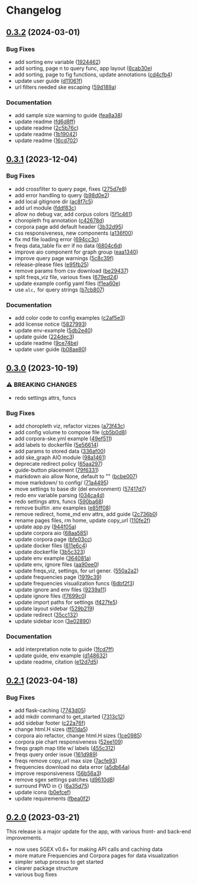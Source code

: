 # Changelog

## [0.3.2](https://github.com/engisalor/quartz/compare/v0.3.1...v0.3.2) (2024-03-01)


### Bug Fixes

* add sorting env variable ([1924462](https://github.com/engisalor/quartz/commit/19244621f99a8f855978155edbebbf85fdd18096))
* add sorting, page n to query func, app layout ([6cab30e](https://github.com/engisalor/quartz/commit/6cab30e106618753ee8e6292cac50be36c1de634))
* add sorting, page to fig functions, update annotations ([cd4cfb4](https://github.com/engisalor/quartz/commit/cd4cfb449eff652543a3824693dec696c5cbc056))
* update user guide ([d11061f](https://github.com/engisalor/quartz/commit/d11061f068a75dd0b705e7dc35e9ff05f683f742))
* url filters needed ske escaping ([59d189a](https://github.com/engisalor/quartz/commit/59d189a1cfad86090dd643aa54de3594dfb77be5))


### Documentation

* add sample size warning to guide ([fea8a38](https://github.com/engisalor/quartz/commit/fea8a38e6dc91e303037d4aa59a193b44728b1cb))
* update readme ([fd6d8ff](https://github.com/engisalor/quartz/commit/fd6d8ff6a109c631a55b5f74f00a64b17a3f7457))
* update readme ([2c5b76c](https://github.com/engisalor/quartz/commit/2c5b76c73dcfe17358e376391369e118ef7bf01a))
* update readme ([1b19042](https://github.com/engisalor/quartz/commit/1b19042a8f16f017eb094d7a27829e06b60c19e5))
* update readme ([16cd702](https://github.com/engisalor/quartz/commit/16cd70229c0b2e147665f5542024ce84839ed86c))

## [0.3.1](https://github.com/engisalor/quartz/compare/v0.3.0...v0.3.1) (2023-12-04)


### Bug Fixes

* add crossfilter to query page, fixes ([275d7e8](https://github.com/engisalor/quartz/commit/275d7e87a5bef22f9ab7edc8bf3e65b14af5b72c))
* add error handling to query ([b98d0e2](https://github.com/engisalor/quartz/commit/b98d0e2a436b571c5732797bc385105d723cbf09))
* add local gitignore dir ([ac8f7c5](https://github.com/engisalor/quartz/commit/ac8f7c50dbfc952d37c048eba3330611497c5ee0))
* add url module ([fddf83c](https://github.com/engisalor/quartz/commit/fddf83c345d9e77891a4ec88bb771152a8cdb7cc))
* allow  no debug var, add corpus colors ([5f1c461](https://github.com/engisalor/quartz/commit/5f1c461fcef6f96f95952c92b34fe53926f86862))
* choropleth frq annotation ([c42678d](https://github.com/engisalor/quartz/commit/c42678d5258325812e11e76315d6b78798166cc5))
* corpora page add default header ([3b32d95](https://github.com/engisalor/quartz/commit/3b32d95e1c9a10eefeee4e87a884be70c705d9c7))
* css responsiveness, new components ([a136f00](https://github.com/engisalor/quartz/commit/a136f003ad737ec39de9a066190c61fcded2d1d7))
* fix md file loading error ([694cc3c](https://github.com/engisalor/quartz/commit/694cc3c249b715a438978b078607430b96be937d))
* freqs data_table fix err if no data ([6804c6d](https://github.com/engisalor/quartz/commit/6804c6de9c040e7d2328549c64d7baf5a6ae2fac))
* improve aio component for graph group ([eaa1340](https://github.com/engisalor/quartz/commit/eaa1340ac1ec3906afac3ac6a860a57bf8330542))
* improve query page warnings ([5c8c39f](https://github.com/engisalor/quartz/commit/5c8c39f3242085235c67950247ea2361d1ee6955))
* release-please files ([e95fb25](https://github.com/engisalor/quartz/commit/e95fb2585876b4eb7fc67f508a841df20922ca17))
* remove params from csv download ([be29437](https://github.com/engisalor/quartz/commit/be29437b2edfe2390e1ad17079aae85d4a2a331b))
* split freqs_viz file, various fixes ([679ed24](https://github.com/engisalor/quartz/commit/679ed24bf7d3d8e2c796eaaa526a289f3f92a430))
* update example config yaml files ([f1ea60e](https://github.com/engisalor/quartz/commit/f1ea60ea87562aa4505d9068cc23eaffe761742a))
* use `alc,` for query strings ([b7cb807](https://github.com/engisalor/quartz/commit/b7cb807c5a1b7d6c9835fa0a0d7b498a4c8357e6))


### Documentation

* add color code to config examples ([c2af5e3](https://github.com/engisalor/quartz/commit/c2af5e3a760f8cf5a555908409b5d03c872f3330))
* add license notice ([5827993](https://github.com/engisalor/quartz/commit/5827993db810da1464a48a3f91d9ad0904207368))
* update env-example ([5db2e40](https://github.com/engisalor/quartz/commit/5db2e40cfa77fa8b09e66eedc8147bcec83758ae))
* update guide ([224dec3](https://github.com/engisalor/quartz/commit/224dec3c6712b288be962e89f63a8e34e5966d97))
* update readme ([9ce74be](https://github.com/engisalor/quartz/commit/9ce74be6d10a09d1158b3403d9306da743dd0669))
* update user guide ([b08ae80](https://github.com/engisalor/quartz/commit/b08ae80748e75319c53befdff3d4a164cea61c19))

## [0.3.0](https://github.com/engisalor/quartz/compare/v0.2.1...v0.3.0) (2023-10-19)


### ⚠ BREAKING CHANGES

* redo settings attrs, funcs

### Bug Fixes

* add choropleth viz, refactor vizzes ([a73f43c](https://github.com/engisalor/quartz/commit/a73f43c13b20ada5560ba6ca267dbd356a4d886e))
* add config volume to compose file ([cb5b0d8](https://github.com/engisalor/quartz/commit/cb5b0d863e3b61e8a90557fee8581795b13822f5))
* add corpora-ske.yml example ([49ef511](https://github.com/engisalor/quartz/commit/49ef51148e401d8e7598593d357bcc6b99d63379))
* add labels to dockerfile ([5e56614](https://github.com/engisalor/quartz/commit/5e566147e71185a950df06bae16936f880047e77))
* add params to stored data ([336af00](https://github.com/engisalor/quartz/commit/336af003bcb0013208ef9516a941bc1380ed9791))
* add ske_graph AIO module ([98a1461](https://github.com/engisalor/quartz/commit/98a14612d2f1596cd4b7b054f9cb28881573416f))
* deprecate redirect policy ([65aa297](https://github.com/engisalor/quartz/commit/65aa2971eda72143302d56e439e5c3632fa7ef95))
* guide-button placement ([79f6331](https://github.com/engisalor/quartz/commit/79f6331a0c2e13d6a62c1e28bb96cf31b2beb851))
* markdown aio allow None, default to "" ([bcbe007](https://github.com/engisalor/quartz/commit/bcbe0073ee2b976932716121b083ce994d07b335))
* move markdown/ to config/ ([71a4495](https://github.com/engisalor/quartz/commit/71a44958586c4c9654c536cc0e9cdff5c5d19e8a))
* move settings to base dir (del environment) ([57417d7](https://github.com/engisalor/quartz/commit/57417d720c91154217655f143163ac58b4ab2232))
* redo env variable parsing ([034ca4d](https://github.com/engisalor/quartz/commit/034ca4db600d7d6f532872060e6b3307e06fde42))
* redo settings attrs, funcs ([590ba68](https://github.com/engisalor/quartz/commit/590ba68ba5be01451b28f8988a5c6b873b174995))
* remove builtin .env examples ([e85ff08](https://github.com/engisalor/quartz/commit/e85ff0827a0ff25c7e50ffafd3ba6bfe2f972c48))
* remove redirect, home_md env attrs, add guide ([2c736b0](https://github.com/engisalor/quartz/commit/2c736b03a0277c84fb92cfbf06846bfcf73a3d82))
* rename pages files, rm home, update copy_url ([110fe2f](https://github.com/engisalor/quartz/commit/110fe2fbec7e69767fbca58d05cf97dd3ec658dc))
* update app.py ([944f05a](https://github.com/engisalor/quartz/commit/944f05a372cfa5a14b4719cf0efd8ff1849eecf3))
* update corpora aio ([68aa585](https://github.com/engisalor/quartz/commit/68aa58508add9e61caabc9930157ac1b1f59cbc1))
* update corpora page ([bfe03cc](https://github.com/engisalor/quartz/commit/bfe03cc9091b391650c0ec23dd0a0fc7b4d8d489))
* update docker files ([611e6c4](https://github.com/engisalor/quartz/commit/611e6c494bce6f103e44676648492cc2c069173d))
* update dockerfile ([3b5c323](https://github.com/engisalor/quartz/commit/3b5c32321233eeaefbaaa2a9941614bfe82a56f1))
* update env example ([364081a](https://github.com/engisalor/quartz/commit/364081a840f8210c17ec30aa6f9597bc0581fef9))
* update env, ignore files ([aa90ee0](https://github.com/engisalor/quartz/commit/aa90ee0ac2f602e2bf7f4e4da73d4da7714eb555))
* update freqs_viz, settings,  for url gener. ([550a2a2](https://github.com/engisalor/quartz/commit/550a2a206fc459000aa9ad8d036e8bc4feab286a))
* update frequencies page ([1919c39](https://github.com/engisalor/quartz/commit/1919c391e90133847e413a5ee9a0278995cf295d))
* update frequencies visualization funcs ([6dbf2f3](https://github.com/engisalor/quartz/commit/6dbf2f33c1ba1e5afa7ace17c35d044af55076c6))
* update ignore and env files ([9239a11](https://github.com/engisalor/quartz/commit/9239a111411fb3f66c3706d9915795d5d2dc8841))
* update ignore files ([f7699c0](https://github.com/engisalor/quartz/commit/f7699c03b77923df59186160eb2bf54ec6cd5210))
* update import paths for settings ([f427fe5](https://github.com/engisalor/quartz/commit/f427fe5a4e182037834556ca7b0e685d2b4c4def))
* update layout sidebar ([529b219](https://github.com/engisalor/quartz/commit/529b219888a861cbc61304661a2cbf3ce03623ed))
* update redirect ([35cc132](https://github.com/engisalor/quartz/commit/35cc1325b30ec8e633e402dc97244e3be26fdf50))
* update sidebar icon ([3e02890](https://github.com/engisalor/quartz/commit/3e028900ecf8d174f80ab4eab5bb898ffa7243d3))


### Documentation

* add interpretation note to guide ([1fcd7ff](https://github.com/engisalor/quartz/commit/1fcd7ff7a8e8afc509dcfc797d636c70f1bd5ae3))
* update guide, env example ([d148632](https://github.com/engisalor/quartz/commit/d14863232343c64736f19a42fb487b8ef031b934))
* update readme, citation ([e12d7d5](https://github.com/engisalor/quartz/commit/e12d7d51ccfc5743716cc29454b49a099eabb04e))

## [0.2.1](https://github.com/engisalor/quartz/compare/v0.2.0...v0.2.1) (2023-04-18)


### Bug Fixes

* add flask-caching ([7743d05](https://github.com/engisalor/quartz/commit/7743d05db1a296b7c03fb20b7d3cb20724e4e254))
* add mkdir command to get_started ([7313c12](https://github.com/engisalor/quartz/commit/7313c12737af5fd250149a8a6ce820867b6cd605))
* add sidebar footer ([c22a76f](https://github.com/engisalor/quartz/commit/c22a76f0239f299f6ddb372f8627ce3b6edf7637))
* change html.H sizes ([ff01da5](https://github.com/engisalor/quartz/commit/ff01da5fa267c2b10e1341da90591cec56c16aca))
* corpora aio refactor, change html.H sizes ([1ce0985](https://github.com/engisalor/quartz/commit/1ce098571fbf59fa309d342e10058dd90c753e26))
* corpora pie chart responsiveness ([52ee109](https://github.com/engisalor/quartz/commit/52ee109c366cd562612e16f5cc8d71c8953aaaf3))
* freqs graph map title w/ labels ([455c312](https://github.com/engisalor/quartz/commit/455c31260de70e1b7915dda91dfac49cf613569b))
* freqs query order issue ([161d989](https://github.com/engisalor/quartz/commit/161d989079262b22cbab9aba8d03fb9a3cf026aa))
* freqs remove copy_url max size ([7acfe93](https://github.com/engisalor/quartz/commit/7acfe93019e635c1890eea60665cc0650db7c69a))
* frequencies download no data error ([a5db64a](https://github.com/engisalor/quartz/commit/a5db64af0883bfce0c7dce72905ee9361c464883))
* improve responsiveness ([56b56a3](https://github.com/engisalor/quartz/commit/56b56a36e7a5b3c1eb54d876c3f47422d2b308d6))
* remove sgex settings patches ([d9610d8](https://github.com/engisalor/quartz/commit/d9610d8bea1c87b230b63b054e0e96530480e6c5))
* surround PWD in {} ([6a35d75](https://github.com/engisalor/quartz/commit/6a35d7556c5b742326766cf4a27f692b78afce47))
* update icons ([b0efcef](https://github.com/engisalor/quartz/commit/b0efcef4b4325abee1b61d76f5314838648cb493))
* update requirements ([fbea0f2](https://github.com/engisalor/quartz/commit/fbea0f2f798318b39979faa6c5acd4f7ae8a3bc6))

## [0.2.0](https://github.com/engisalor/quartz/compare/v0.1.0...v0.2.0) (2023-03-21)

This release is a major update for the app, with various front- and back-end improvements.

* now uses SGEX v0.6+ for making API calls and caching data
* more mature Frequencies and Corpora pages for data visualization
* simpler setup process to get started
* clearer package structure
* various bug fixes
